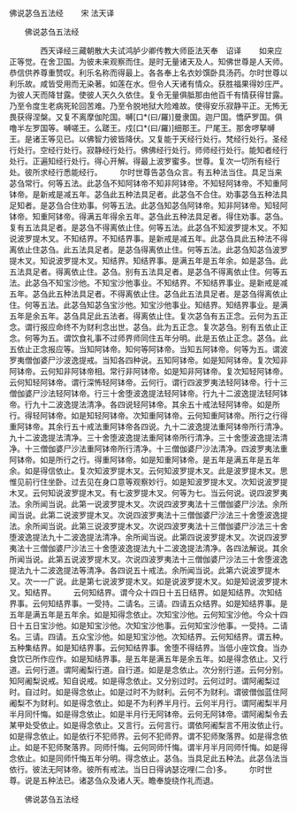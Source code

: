   佛说苾刍五法经
　　宋 法天译




　　佛说苾刍五法经

　　　　西天译经三藏朝散大夫试鸿胪少卿传教大师臣法天奉　诏译
　　如来应正等觉。在舍卫国。为彼未来观察而住。是时无量诸天及人。知佛世尊是人天师。恭信供养尊重赞叹。利乐名称而得最上。各各奉上名衣妙馔卧具汤药。尔时世尊以利乐故。咸皆受用而无染著。如莲在水。但令人天诸有情众。获胜福果得妙庄严。为彼人天而降甘露。使彼人天久久依住。复令无量俱胝那由他百千有情获得甘露。乃至令度生老病死轮回苦难。乃至令脱地狱大险难故。使得安乐寂静平正。无怖无畏获得涅槃。又复不离摩伽陀国。嚩[口*(曰/羅)]曼隶国。迦尸国。憍萨罗国。俱噜半左罗国等。嚩嗟王。么蹉王。戍[口*(曰/羅)]细那王。尸尾王。那舍啰拏嚩王。是诸王等见已。以佛智力彼皆降伏。又复能于天经行处行。梵经行处行。圣经行处行。空经行处行。寂静经行处行。佛佛经行处行。师师经行处行。能知者经行处行。正遍知经行处行。得心开解。得最上波罗蜜多。世尊。复次一切所有经行处。彼所求经行悉能经行。
　　尔时世尊告苾刍众言。有五种法当住。具足当来苾刍常行。何等五法。此苾刍不知阿钵帝不知非阿钵帝。不知轻阿钵帝。不知重阿钵帝。是新戒是减五年。苾刍此五种法具足者。此苾刍不合住。劝事苾刍五种法具足知者。是苾刍合住劝事。何等五法。此苾刍知苾刍阿钵帝。知非阿钵帝。知轻阿钵帝。知重阿钵帝。得满五年得余五年。苾刍此五种法具足者。得住劝事。苾刍。复有五法具足者。是苾刍不得离依止住。何等五法。此苾刍不知波罗提木叉。不知说波罗提木叉。不知结界。不知结界事。是新戒是减五年。此苾刍具此五种法不得离依止住苾刍。此五法具足者。是苾刍得离依止住。何等五法。此苾刍知苾刍波罗提木叉。知说波罗提木叉。知结界。知结界事。是满五年是五年余。如是苾刍。此五法具足者。得离依止住。苾刍。别有五法具足者。是苾刍不得离依止住。何等五法。此苾刍不知宝沙他。不知宝沙他事业。不知结界。不知结界事业。是新戒是减五年。苾刍此五种法具足者。不得离依止住。苾刍此五法具足者。是苾刍得离依止住。何等五法。此苾刍知苾刍宝沙他。知宝沙他事业。知结界。知结界事业。是满五年是余五年。苾刍具足此五法者。得离依止住。复次苾刍有五正念。云何为五正念。谓行报应命终不为财利念出世。苾刍。此为五正念。复次苾刍。别有五依止正念。何等为五。谓饮食礼事不过师界师同住五年分明。此是五依止正念。苾刍。此五依止正念报应等。当知阿钵帝。知何等阿钵帝。当知五阿钵帝。何等为五。谓波罗夷僧伽婆尸沙波逸提戒。当知各四种说。五知阿钵帝。如是知阿钵帝。复次知非阿钵帝。云何知非阿钵帝相。常行非阿钵帝。如是知非阿钵帝。复次知轻阿钵帝。云何知轻阿钵帝。谓行深怖轻阿钵帝。云何行。谓行四波罗夷法轻阿钵帝。行十三僧伽婆尸沙法轻阿钵帝。行三十舍堕波逸提法轻阿钵帝。行九十二波逸提法轻阿钵帝。行九十二波逸提法清净。各四说轻阿钵帝。其余五十戒法轻阿钵帝。如是所行。得轻阿钵帝。如是知轻阿钵帝。次知重阿钵帝。云何知重阿钵帝。所行之行得重阿钵帝。其余行五十戒法重阿钵帝各四说。九十二波逸提法重阿钵帝所行清净。九十二波逸提法清净。三十舍堕波逸提法重阿钵帝所行清净。三十舍堕波逸提法清净。十三僧伽婆尸沙法重阿钵帝所行清净。十三僧伽婆尸沙法清净。四波罗夷法重阿钵帝。如是所行之行。得重阿钵帝。如是知重阿钵帝。是五年是满五年是五年余。如是得信依止。复次知波罗提木叉。云何知波罗提木叉。此是波罗提木叉。思惟见前行住坐卧。过去见在身口意等观察妙行。如是知波罗提木叉。次知说波罗提木叉。云何知说波罗提木叉。有七波罗提木叉。何等为七。当云何说。说四波罗夷法。余所闻当说。此第一说波罗提木叉。次说四波罗夷法十三僧伽婆尸沙法。余所闻当说。此第二说波罗提木叉。次说四波罗夷法十三僧伽婆尸沙法三十舍堕波逸提法。余所闻当说。此第三说波罗提木叉。次说四波罗夷法十三僧伽婆尸沙法三十舍堕波逸提法九十二波逸提法清净。余所闻当说。此第四说波罗提木叉。次说四波罗夷法十三僧伽婆尸沙法三十舍堕波逸提法九十二波逸提法清净。各四法解说。其余所闻当说。此第五说波罗提木叉。次说四波罗夷法十三僧伽婆尸沙法三十舍堕波逸提法九十二波逸提法等清净。各四说五十戒法。余所闻当说。此第六说波罗提木叉。次一一广说。此是第七说波罗提木叉。如是说波罗提木叉。如是知说波罗提木叉。知结界。
　　云何知结界。谓今众十四日十五日结界。如是知结界。次知结界事。云何知结界事。一受持。二请名。三请。四请五众结界。如是知结界事。是五年是满五年是五年余。如是知得念依止。次知宝沙他。云何知宝沙他。今众十四日十五日宝沙他。如是知宝沙他。次知宝沙他事。云何知宝沙他事。一受持。二请名。三请。四请。五众宝沙他。如是知宝沙他。次知结界。云何知结界。谓五种。五种集结界。如是知结界事。云何知结界事。舍堕不得结界。当低小座饮食。当办食饮已所作应作。如是知结界事。是五年是满五年是余五年。如是得念依止。又行道。云何行道。谓阿阇梨行道。自行道。如是是念依止。次分别行道。云何分别。知阿阇梨说戒。知自说戒。如是得念依止。又分别过时。云何过时。谓阿阇梨过时。自过时。如是得念依止。如是过时不为财利。云何不为财利。谓彼僧伽蓝住阿阇梨不为财利。如是得念依止。如是不为利养半月行。云何半月行。谓阿阇梨半月半月同忏悔。如是得念依止。如是半月行无阿钵帝。云何无阿钵帝。谓阿阇梨令去某甲处受依止。如是得念依止。又言行。云何言行。谓依阿阇梨言不用汝依止行。如是得念依止。如是依行不犯师界。云何不犯师界。谓不犯师聚落界。如是得念依止。如是不犯师聚落界。同师忏悔。云何同师忏悔。谓半月半月同师忏悔。如是得念依止。如是同师忏悔五年分明。得念依止。苾刍。当具足此五种法。此苾刍法当依行。彼法无阿钵帝。彼所有戒法。当日日得讷瑟讫哩(二合)多。
　　尔时世尊。说是五种法已。诸苾刍众及诸人天。瞻奉旋绕作礼而退。

　　佛说苾刍五法经


